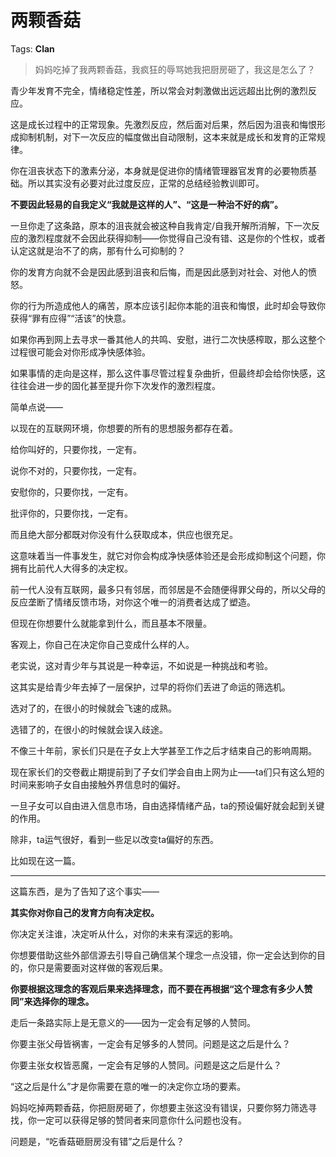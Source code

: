 # 两颗香菇

Tags: **Clan**

> 妈妈吃掉了我两颗香菇，我疯狂的辱骂她我把厨房砸了，我这是怎么了？



青少年发育不完全，情绪稳定性差，所以常会对刺激做出远远超出比例的激烈反应。

这是成长过程中的正常现象。先激烈反应，然后面对后果，然后因为沮丧和悔恨形成抑制机制，对下一次反应的幅度做出自动限制，这本来就是成长和发育的正常规律。

你在沮丧状态下的激素分泌，本身就是促进你的情绪管理器官发育的必要物质基础。所以其实没有必要对此过度反应，正常的总结经验教训即可。

**不要因此轻易的自我定义“我就是这样的人”、“这是一种治不好的病”。**

一旦你走了这条路，原本的沮丧就会被这种自我肯定/自我开解所消解，下一次反应的激烈程度就不会因此获得抑制——你觉得自己没有错、这是你的个性权，或者认定这就是治不了的病，那有什么可抑制的？

你的发育方向就不会是因此感到沮丧和后悔，而是因此感到对社会、对他人的愤怒。

你的行为所造成他人的痛苦，原本应该引起你本能的沮丧和悔恨，此时却会导致你获得“罪有应得”“活该”的快意。

如果你再到网上去寻求一番其他人的共鸣、安慰，进行二次快感榨取，那么这整个过程很可能会对你形成净快感体验。

如果事情的走向是这样，那么这件事尽管过程复杂曲折，但最终却会给你快感，这往往会进一步的固化甚至提升你下次发作的激烈程度。

简单点说——

以现在的互联网环境，你想要的所有的思想服务都存在着。

给你叫好的，只要你找，一定有。

说你不对的，只要你找，一定有。

安慰你的，只要你找，一定有。

批评你的，只要你找，一定有。

而且绝大部分都既对你没有什么获取成本，供应也很充足。

这意味着当一件事发生，就它对你会构成净快感体验还是会形成抑制这个问题，你拥有比前代人大得多的决定权。

前一代人没有互联网，最多只有邻居，而邻居是不会随便得罪父母的，所以父母的反应垄断了情绪反馈市场，对你这个唯一的消费者达成了塑造。

但现在你想要什么就能拿到什么，而且基本不限量。

客观上，你自己在决定你自己变成什么样的人。

老实说，这对青少年与其说是一种幸运，不如说是一种挑战和考验。

这其实是给青少年去掉了一层保护，过早的将你们丢进了命运的筛选机。

选对了的，在很小的时候就会飞速的成熟。

选错了的，在很小的时候就会误入歧途。

不像三十年前，家长们只是在子女上大学甚至工作之后才结束自己的影响周期。

现在家长们的交卷截止期提前到了子女们学会自由上网为止——ta们只有这么短的时间来影响子女自由接触外界信息时的偏好。

一旦子女可以自由进入信息市场，自由选择情绪产品，ta的预设偏好就会起到关键的作用。

除非，ta运气很好，看到一些足以改变ta偏好的东西。

比如现在这一篇。

  




---

这篇东西，是为了告知了这个事实——

**其实你对你自己的发育方向有决定权。**

你决定关注谁，决定听从什么，对你的未来有深远的影响。

你想要借助这些外部信源去引导自己确信某个理念一点没错，你一定会达到你的目的，你只是需要面对这样做的客观后果。

**你要根据这理念的客观后果来选择理念，而不要在再根据“这个理念有多少人赞同”来选择你的理念。**

走后一条路实际上是无意义的——因为一定会有足够的人赞同。

你要主张父母皆祸害，一定会有足够多的人赞同。问题是这之后是什么？

你要主张女权皆恶魔，一定会有足够的人赞同。问题是这之后是什么？

“这之后是什么”才是你需要在意的唯一的决定你立场的要素。

妈妈吃掉两颗香菇，你把厨房砸了，你想要主张这没有错误，只要你努力筛选寻找，你一定可以获得足够的赞同者来同意你什么问题也没有。

问题是，“吃香菇砸厨房没有错”之后是什么？




